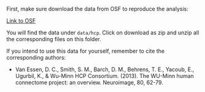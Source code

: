 First, make sure download the data from OSF to reproduce the analysis:

[Link to OSF](https://osf.io/nw9zt/)

You will find the data under `data/hcp`. Click on download as zip and unzip all the corresponding files on this folder.

If you intend to use this data for yourself, remember to cite the corresponding authors:

- Van Essen, D. C., Smith, S. M., Barch, D. M., Behrens, T. E., Yacoub, E., Ugurbil, K., & Wu-Minn HCP Consortium. (2013). The WU-Minn human connectome project: an overview. Neuroimage, 80, 62-79.